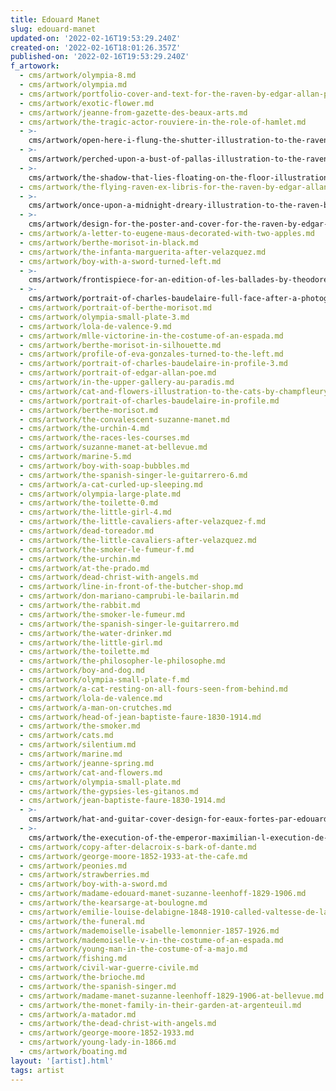 ```yaml
---
title: Edouard Manet
slug: edouard-manet
updated-on: '2022-02-16T19:53:29.240Z'
created-on: '2022-02-16T18:01:26.357Z'
published-on: '2022-02-16T19:53:29.240Z'
f_artowork:
  - cms/artwork/olympia-8.md
  - cms/artwork/olympia.md
  - cms/artwork/portfolio-cover-and-text-for-the-raven-by-edgar-allan-poe.md
  - cms/artwork/exotic-flower.md
  - cms/artwork/jeanne-from-gazette-des-beaux-arts.md
  - cms/artwork/the-tragic-actor-rouviere-in-the-role-of-hamlet.md
  - >-
    cms/artwork/open-here-i-flung-the-shutter-illustration-to-the-raven-by-edgar-allan-poe.md
  - >-
    cms/artwork/perched-upon-a-bust-of-pallas-illustration-to-the-raven-by-edgar-allan-poe.md
  - >-
    cms/artwork/the-shadow-that-lies-floating-on-the-floor-illustration-to-the-raven-by-edgar-allan-poe.md
  - cms/artwork/the-flying-raven-ex-libris-for-the-raven-by-edgar-allan-poe.md
  - >-
    cms/artwork/once-upon-a-midnight-dreary-illustration-to-the-raven-by-edgar-allan-poe.md
  - >-
    cms/artwork/design-for-the-poster-and-cover-for-the-raven-by-edgar-allan-poe.md
  - cms/artwork/a-letter-to-eugene-maus-decorated-with-two-apples.md
  - cms/artwork/berthe-morisot-in-black.md
  - cms/artwork/the-infanta-marguerita-after-velazquez.md
  - cms/artwork/boy-with-a-sword-turned-left.md
  - >-
    cms/artwork/frontispiece-for-an-edition-of-les-ballades-by-theodore-de-banville.md
  - >-
    cms/artwork/portrait-of-charles-baudelaire-full-face-after-a-photograph-by-nadar.md
  - cms/artwork/portrait-of-berthe-morisot.md
  - cms/artwork/olympia-small-plate-3.md
  - cms/artwork/lola-de-valence-9.md
  - cms/artwork/mlle-victorine-in-the-costume-of-an-espada.md
  - cms/artwork/berthe-morisot-in-silhouette.md
  - cms/artwork/profile-of-eva-gonzales-turned-to-the-left.md
  - cms/artwork/portrait-of-charles-baudelaire-in-profile-3.md
  - cms/artwork/portrait-of-edgar-allan-poe.md
  - cms/artwork/in-the-upper-gallery-au-paradis.md
  - cms/artwork/cat-and-flowers-illustration-to-the-cats-by-champfleury.md
  - cms/artwork/portrait-of-charles-baudelaire-in-profile.md
  - cms/artwork/berthe-morisot.md
  - cms/artwork/the-convalescent-suzanne-manet.md
  - cms/artwork/the-urchin-4.md
  - cms/artwork/the-races-les-courses.md
  - cms/artwork/suzanne-manet-at-bellevue.md
  - cms/artwork/marine-5.md
  - cms/artwork/boy-with-soap-bubbles.md
  - cms/artwork/the-spanish-singer-le-guitarrero-6.md
  - cms/artwork/a-cat-curled-up-sleeping.md
  - cms/artwork/olympia-large-plate.md
  - cms/artwork/the-toilette-0.md
  - cms/artwork/the-little-girl-4.md
  - cms/artwork/the-little-cavaliers-after-velazquez-f.md
  - cms/artwork/dead-toreador.md
  - cms/artwork/the-little-cavaliers-after-velazquez.md
  - cms/artwork/the-smoker-le-fumeur-f.md
  - cms/artwork/the-urchin.md
  - cms/artwork/at-the-prado.md
  - cms/artwork/dead-christ-with-angels.md
  - cms/artwork/line-in-front-of-the-butcher-shop.md
  - cms/artwork/don-mariano-camprubi-le-bailarin.md
  - cms/artwork/the-rabbit.md
  - cms/artwork/the-smoker-le-fumeur.md
  - cms/artwork/the-spanish-singer-le-guitarrero.md
  - cms/artwork/the-water-drinker.md
  - cms/artwork/the-little-girl.md
  - cms/artwork/the-toilette.md
  - cms/artwork/the-philosopher-le-philosophe.md
  - cms/artwork/boy-and-dog.md
  - cms/artwork/olympia-small-plate-f.md
  - cms/artwork/a-cat-resting-on-all-fours-seen-from-behind.md
  - cms/artwork/lola-de-valence.md
  - cms/artwork/a-man-on-crutches.md
  - cms/artwork/head-of-jean-baptiste-faure-1830-1914.md
  - cms/artwork/the-smoker.md
  - cms/artwork/cats.md
  - cms/artwork/silentium.md
  - cms/artwork/marine.md
  - cms/artwork/jeanne-spring.md
  - cms/artwork/cat-and-flowers.md
  - cms/artwork/olympia-small-plate.md
  - cms/artwork/the-gypsies-les-gitanos.md
  - cms/artwork/jean-baptiste-faure-1830-1914.md
  - >-
    cms/artwork/hat-and-guitar-cover-design-for-eaux-fortes-par-edouard-manet-an-album-of-fourteen-etchings.md
  - >-
    cms/artwork/the-execution-of-the-emperor-maximilian-l-execution-de-maximilien.md
  - cms/artwork/copy-after-delacroix-s-bark-of-dante.md
  - cms/artwork/george-moore-1852-1933-at-the-cafe.md
  - cms/artwork/peonies.md
  - cms/artwork/strawberries.md
  - cms/artwork/boy-with-a-sword.md
  - cms/artwork/madame-edouard-manet-suzanne-leenhoff-1829-1906.md
  - cms/artwork/the-kearsarge-at-boulogne.md
  - cms/artwork/emilie-louise-delabigne-1848-1910-called-valtesse-de-la-bigne.md
  - cms/artwork/the-funeral.md
  - cms/artwork/mademoiselle-isabelle-lemonnier-1857-1926.md
  - cms/artwork/mademoiselle-v-in-the-costume-of-an-espada.md
  - cms/artwork/young-man-in-the-costume-of-a-majo.md
  - cms/artwork/fishing.md
  - cms/artwork/civil-war-guerre-civile.md
  - cms/artwork/the-brioche.md
  - cms/artwork/the-spanish-singer.md
  - cms/artwork/madame-manet-suzanne-leenhoff-1829-1906-at-bellevue.md
  - cms/artwork/the-monet-family-in-their-garden-at-argenteuil.md
  - cms/artwork/a-matador.md
  - cms/artwork/the-dead-christ-with-angels.md
  - cms/artwork/george-moore-1852-1933.md
  - cms/artwork/young-lady-in-1866.md
  - cms/artwork/boating.md
layout: '[artist].html'
tags: artist
---
```



